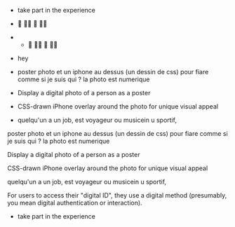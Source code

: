 - take part in the experience
- :iphone: :standing_woman: :iphone: :standing_man:
- - :iphone: :standing_woman: :iphone: :standing_man:
- hey
- poster photo et un iphone au dessus (un dessin de css) pour fiare comme si je suis qui ? la photo est numerique

- Display a digital photo of a person as a poster

- CSS-drawn iPhone overlay around the photo for unique visual appeal

- quelqu'un a un job, est voyageur ou musicein u sportif,


poster photo et un iphone au dessus (un dessin de css) pour fiare comme si je suis qui ? la photo est numerique

Display a digital photo of a person as a poster

CSS-drawn iPhone overlay around the photo for unique visual appeal

quelqu'un a un job, est voyageur ou musicein u sportif,

For users to access their "digital ID", they use a digital method (presumably, you mean digital authentication or interaction).
- take part in the experience
